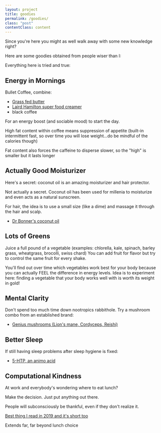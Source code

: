 ```yaml
---
layout: project
title: goodies
permalink: /goodies/
class: "post"
contentClass: content
---
```


Since you're here you might as well walk away with some new knowledge right?

Here are some goodies obtained from people wiser than I:

Everything here is tried and true:

## Energy in Mornings

Bullet Coffee, combine: 
-  [Grass fed butter](https://www.amazon.com/Allgau-Grassfed-German-Butter-Unsalted/dp/B005TPJN7M/ref=sr_1_12_0o_wf?dchild=1&keywords=grass+fed+butter&qid=1624403784&sr=8-12)
-  [Laird Hamilton super food creamer](https://www.amazon.com/Laird-Superfood-Original-Functional-Mushrooms/dp/B07YXGDMHG/ref=sr_1_5?crid=1JRXQC5NLNNC8&dchild=1&keywords=laird+superfood+creamer&qid=1624403841&sprefix=laird+s%2Caps%2C242&sr=8-5)
- black coffee

For an energy boost (and sociable mood) to start the day.

High fat content within coffee means suppression of appetite (built-in intermittent fast, so over time you will lose weight...do be mindful of the calories though)

Fat content also forces the caffeine to disperse slower, so the "high" is smaller but it lasts longer

## Actually Good Moisturizer

Here's a secret: coconut oil is an amazing moisturizer and hair protector.

Not actually a secret. Coconut oil has been used for millenia to moisturize and even acts as a natural sunscreen. 

For hair, the idea is to use a small size (like a dime) and massage it through the hair and scalp.

-  [Dr Bonner's coconut oil](https://www.amazon.com/BRONNERS-Organic-Whole-Kernel-Coconut/dp/B00MN2T2OS/ref=sr_1_1?dchild=1&keywords=dr+bronner+coconut+oil&qid=1624403903&sr=8-1)

## Lots of Greens

Juice a full pound of a vegetable (examples: chlorella, kale, spinach, barley grass, wheatgrass, brocolli, swiss chard) You can add fruit for flavor but try to control the same fruit for every shake.

You'll find out over time which vegetables work best for your body because you can actually FEEL the difference in energy levels. Idea is to experiment here: finding a vegetable that your body works well with is worth its weight in gold!

## Mental Clarity

Don't spend too much time down nootropics rabbithole. Try a mushroom combo from an established brand:

-  [Genius mushrooms (Lion's mane, Cordyceps, Reishi)](https://www.amazon.com/Genius-Mushroom-Cordyceps-Nootropic-Supplement/dp/B078SJ9F5S/ref=sr_1_5?dchild=1&keywords=genius+mushrooms&qid=1624403933&sr=8-5)


## Better Sleep

If still having sleep problems after sleep hygiene is fixed:
- [5-HTP, an animo acid ](https://www.amazon.com/NOW-Supplements-5-HTP-100-Capsules/dp/B0013OQI1W/ref=sr_1_6?crid=2XMPLPKKUXWVV&dchild=1&keywords=5htp&qid=1624403963&rdc=1&sprefix=5htp%2Caps%2C242&sr=8-6)


## Computational Kindness 

At work and everybody's wondering where to eat lunch? 

Make the decision. Just put anything out there. 

People will subconsciously be thankful, even if they don't realize it. 

[Best thing I read in 2019 and it's short too](https://neilkakkar.com/computational-kindness.html)

Extends far, far beyond lunch choice